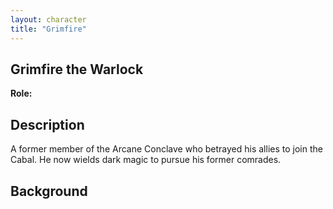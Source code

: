 ```yaml
---
layout: character
title: "Grimfire"
---
```


## Grimfire the Warlock
**Role:** 
## Description 
A former member of the Arcane Conclave who betrayed his allies to join the Cabal. He now wields dark magic to pursue his former comrades.
## Background 

